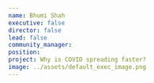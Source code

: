 ```yaml
---
name: Bhumi Shah
executive: false
director: false
lead: false
community_manager:   
position:  
project: Why is COVID spreading faster?
image: ../assets/default_exec_image.png
---
```

